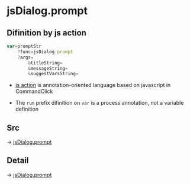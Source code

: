 # jsDialog.prompt

## Difinition by js action

```js.js
var=promptStr
	?func=jsDialog.prompt
	?args=
		&titleString=
		&messageString=
		&suggestVarsString=
```

- [js action](#) is annotation-oriented language based on javascript in CommandClick

- The `run` prefix difinition on `var` is a process annotation, not a variable definition

## Src

-> [jsDialog.prompt](https://github.com/puutaro/CommandClick/blob/master/app/src/main/java/com/puutaro/commandclick/fragment_lib/terminal_fragment/js_interface/dialog/JsDialog.kt#L110)

## Detail

-> [jsDialog.prompt](https://github.com/puutaro/CommandClick/blob/master/md/developer/js_interface/details/dialog/JsDialog/prompt.md)
